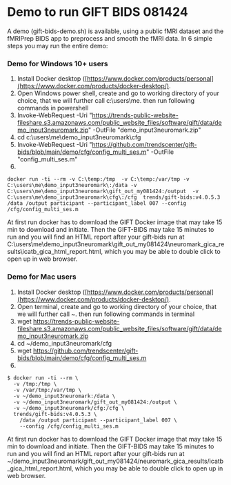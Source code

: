 # Demo to run GIFT BIDS 081424

A demo (gift-bids-demo.sh) is available, using a public fMRI dataset and the fMRIPrep BIDS app to preprocess and smooth the fMRI data. In 6 simple steps you may run the entire demo:

### Demo for Windows 10+ users
1. Install Docker desktop ([https://www.docker.com/products/personal](https://www.docker.com/products/docker-desktop/).
2. Open Windows power shell, create and go to working directory of your choice, that we will further call c:\users\me. then run following commands in powershell
3. Invoke-WebRequest -Uri "https://trends-public-website-fileshare.s3.amazonaws.com/public_website_files/software/gift/data/demo_input3neuromark.zip" -OutFile "demo_input3neuromark.zip" 
4. cd c:\users\me\demo_input3neuromark\cfg
5. Invoke-WebRequest -Uri "https://github.com/trendscenter/gift-bids/blob/main/demo/cfg/config_multi_ses.m" -OutFile "config_multi_ses.m"
6. 
```
docker run -ti --rm -v C:\temp:/tmp  -v C:\temp:/var/tmp -v C:\users\me\demo_input3neuromark\:/data -v C:\users\me\demo_input3neuromark\gift_out_my081424:/output  -v C:\users\me\demo_input3neuromark\cfg\:/cfg  trends/gift-bids:v4.0.5.3 /data /output participant --participant_label 007 --config /cfg/config_multi_ses.m
```
At first run docker has to download the GIFT Docker image that may take 15 min to download and initiate. Then the GIFT-BIDS may take 15 minutes to run and you will find an HTML report after your gift-bids run at C:\users\me\demo_input3neuromark\gift_out_my081424\neuromark_gica_results\icatb_gica_html_report.html, which you may be able to double click to open up in web browser.

### Demo for Mac users
1. Install Docker desktop ([https://www.docker.com/products/personal](https://www.docker.com/products/docker-desktop/).
2. Open terminal, create and go to working directory of your choice, that we will further call ~. then run following commands in terminal
3. wget https://trends-public-website-fileshare.s3.amazonaws.com/public_website_files/software/gift/data/demo_input3neuromark.zip
4. cd ~/demo_input3neuromark/cfg
5. wget https://github.com/trendscenter/gift-bids/blob/main/demo/cfg/config_multi_ses.m
6. 
```
$ docker run -ti --rm \
  -v /tmp:/tmp \
  -v /var/tmp:/var/tmp \
  -v ~/demo_input3neuromark:/data \
  -v ~/demo_input3neuromark/gift_out_my081424:/output \
  -v ~/demo_input3neuromark/cfg:/cfg \
  trends/gift-bids:v4.0.5.3 \
    /data /output participant --participant_label 007 \
    --config /cfg/config_multi_ses.m
```
At first run docker has to download the GIFT Docker image that may take 15 min to download and initiate. Then the GIFT-BIDS may take 15 minutes to run and you will find an HTML report after your gift-bids run at ~/demo_input3neuromark/gift_out_my081424/neuromark_gica_results/icatb_gica_html_report.html, which you may be able to double click to open up in web browser.

